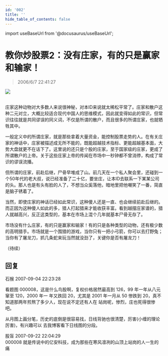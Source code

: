 ```yaml
---
id: '002'
title: ''
hide_table_of_contents: false
---
```


import useBaseUrl from '@docusaurus/useBaseUrl';

# 教你炒股票2：没有庄家，有的只是赢家和输家！

> 2006/6/7 22:41:27

<div style={{textAlign: 'center'}}>
<img src={useBaseUrl('https://crustipfs.info/ipfs/QmXSnds2BF97yuZwYAMLwrpjQcuPcm22WGsFmBJfWFTEUM/stocks/002/1.png')} /> <br/><br/>
</div>

庄家这种动物对大多数人来说很神秘，对本ID来说就太稀松平常了。庄家和散户这种二元对立，大概比较适合现代中国人的思维模式，因此就变得如此的常识，但常识往往就是共同谬误的同义词，不仅是所谓的散户，而且很多的所谓庄家，也就牺牲其中。
 
一般定义中的所谓庄家，就是那些拿着大量资金，能控制股票走势的人。在有关庄家的神话中，庄家被描述成无所不能的，既能超越技术指标、更能超越基本面，大势大盘就更不在话下了。这里说的还只是个股的庄家，至于国家级的庄家，更成了所谓散户的上帝。关于这些庄家上帝的传闻在市场中一秒钟都不曾消停，构成了常识的谬误流播。

但所谓的庄家，前赴后继，尸骨早堆成了山。前几天在一个私人聚会里，还碰到一个50年代的老大叔，说已经准备了二十亿，要坐庄，让本ID去联系一下某某公司的头。那人也是有头有脸的人了，不想当众奚落他，暗地里把他嘲笑了一番，简直是脑子锈着了。

当然，即使庄家的神话已经如此常识，这种傻人还是一直、也会继续前赴后继的。而正因为这种傻人如此的多，猎人打起猎来才能收获丰富。看到越摆庄家谱的，猎人就越高兴，反正这类型的，基本在市场上混个几年就基本尸骨无存了。

市场没有什么庄家，有的只是赢家和输家！有的只是各种类型的动物，还有极少数的高明猎手。市场就是一个围猎的游戏，当你只有一把小弓箭，你可以去打野兔；当你有了屠龙刀，抓几条蛇来玩当然就没劲了，关键你是否有屠龙刀！

（待续）

## 回复

<div class='blog-comment'>
<span class='blog-comment-chan'>石猴</span> 2007-09-04 22:23:28<br/>

看题图 000008，这是什么鸟股啊，复权价格居然最高到 126，99 年一年从八元窜至 120，2000 年一 年又跌回 20，尤其是 2001 年一月从 50 惨跌到 20，真不知道那两年煎熬了多少人，现在说不定还有人在 站岗呢，惨烈，庄也死得很惨吧。

从月图上画分笔，历史的底倒是很容易找，日线背驰也很清楚，厉害(小缠的理论厉害)，有兴趣可以 去我博客看下日线图的分段。
</div>

<div class='blog-comment'>
<span class='blog-comment-chan'>股盲</span> 2007-09-22 22:04:29<br/>
000008 就是传说中的亿安科技，成为那些在寒风凛冽的山顶上站岗的人一生的痛
</div>